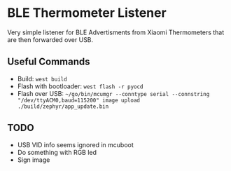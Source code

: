# BLE Thermometer Listener

Very simple listener for BLE Advertisments from Xiaomi Thermometers
that are then forwarded over USB.

## Useful Commands

* Build: `west build`
* Flash with bootloader: `west flash -r pyocd`
* Flash over USB: `~/go/bin/mcumgr --conntype serial --connstring "/dev/ttyACM0,baud=115200" image upload ./build/zephyr/app_update.bin`

## TODO

* USB VID info seems ignored in mcuboot
* Do something with RGB led
* Sign image

